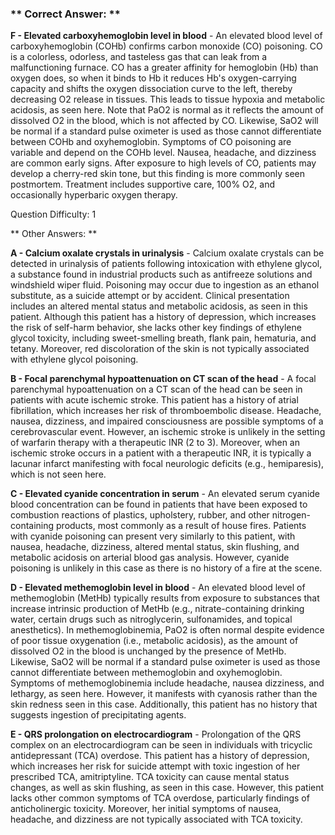 ### ** Correct Answer: **

**F - Elevated carboxyhemoglobin level in blood** - An elevated blood level of carboxyhemoglobin (COHb) confirms carbon monoxide (CO) poisoning. CO is a colorless, odorless, and tasteless gas that can leak from a malfunctioning furnace. CO has a greater affinity for hemoglobin (Hb) than oxygen does, so when it binds to Hb it reduces Hb's oxygen-carrying capacity and shifts the oxygen dissociation curve to the left, thereby decreasing O2 release in tissues. This leads to tissue hypoxia and metabolic acidosis, as seen here. Note that PaO2 is normal as it reflects the amount of dissolved O2 in the blood, which is not affected by CO. Likewise, SaO2 will be normal if a standard pulse oximeter is used as those cannot differentiate between COHb and oxyhemoglobin. Symptoms of CO poisoning are variable and depend on the COHb level. Nausea, headache, and dizziness are common early signs. After exposure to high levels of CO, patients may develop a cherry-red skin tone, but this finding is more commonly seen postmortem. Treatment includes supportive care, 100% O2, and occasionally hyperbaric oxygen therapy.

Question Difficulty: 1

** Other Answers: **

**A - Calcium oxalate crystals in urinalysis** - Calcium oxalate crystals can be detected in urinalysis of patients following intoxication with ethylene glycol, a substance found in industrial products such as antifreeze solutions and windshield wiper fluid. Poisoning may occur due to ingestion as an ethanol substitute, as a suicide attempt or by accident. Clinical presentation includes an altered mental status and metabolic acidosis, as seen in this patient. Although this patient has a history of depression, which increases the risk of self-harm behavior, she lacks other key findings of ethylene glycol toxicity, including sweet-smelling breath, flank pain, hematuria, and tetany. Moreover, red discoloration of the skin is not typically associated with ethylene glycol poisoning.

**B - Focal parenchymal hypoattenuation on CT scan of the head** - A focal parenchymal hypoattenuation on a CT scan of the head can be seen in patients with acute ischemic stroke. This patient has a history of atrial fibrillation, which increases her risk of thromboembolic disease. Headache, nausea, dizziness, and impaired consciousness are possible symptoms of a cerebrovascular event. However, an ischemic stroke is unlikely in the setting of warfarin therapy with a therapeutic INR (2 to 3). Moreover, when an ischemic stroke occurs in a patient with a therapeutic INR, it is typically a lacunar infarct manifesting with focal neurologic deficits (e.g., hemiparesis), which is not seen here.

**C - Elevated cyanide concentration in serum** - An elevated serum cyanide blood concentration can be found in patients that have been exposed to combustion reactions of plastics, upholstery, rubber, and other nitrogen-containing products, most commonly as a result of house fires. Patients with cyanide poisoning can present very similarly to this patient, with nausea, headache, dizziness, altered mental status, skin flushing, and metabolic acidosis on arterial blood gas analysis. However, cyanide poisoning is unlikely in this case as there is no history of a fire at the scene.

**D - Elevated methemoglobin level in blood** - An elevated blood level of methemoglobin (MetHb) typically results from exposure to substances that increase intrinsic production of MetHb (e.g., nitrate-containing drinking water, certain drugs such as nitroglycerin, sulfonamides, and topical anesthetics). In methemoglobinemia, PaO2 is often normal despite evidence of poor tissue oxygenation (i.e., metabolic acidosis), as the amount of dissolved O2 in the blood is unchanged by the presence of MetHb. Likewise, SaO2 will be normal if a standard pulse oximeter is used as those cannot differentiate between methemoglobin and oxyhemoglobin. Symptoms of methemoglobinemia include headache, nausea dizziness, and lethargy, as seen here. However, it manifests with cyanosis rather than the skin redness seen in this case. Additionally, this patient has no history that suggests ingestion of precipitating agents.

**E - QRS prolongation on electrocardiogram** - Prolongation of the QRS complex on an electrocardiogram can be seen in individuals with tricyclic antidepressant (TCA) overdose. This patient has a history of depression, which increases her risk for suicide attempt with toxic ingestion of her prescribed TCA, amitriptyline. TCA toxicity can cause mental status changes, as well as skin flushing, as seen in this case. However, this patient lacks other common symptoms of TCA overdose, particularly findings of anticholinergic toxicity. Moreover, her initial symptoms of nausea, headache, and dizziness are not typically associated with TCA toxicity.

